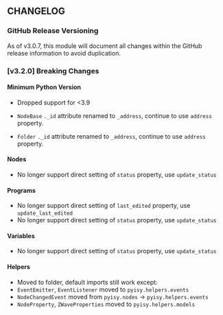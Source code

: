 ## CHANGELOG

### GitHub Release Versioning

As of v3.0.7, this module will document all changes within the GitHub release information to avoid duplication.

### [v3.2.0] Breaking Changes

#### Minimum Python Version

- Dropped support for <3.9

- `NodeBase` `._id` attribute renamed to `_address`, continue to use `address` property.
- `Folder` `._id` attribute renamed to `_address`, continue to use `address` property.

#### Nodes

- No longer support direct setting of `status` property, use `update_status`

#### Programs

- No longer support direct setting of `last_edited` property, use `update_last_edited`
- No longer support direct setting of `status` property, use `update_status`

#### Variables

- No longer support direct setting of `status` property, use `update_status`

#### Helpers

- Moved to folder, default imports still work except:
- `EventEmitter`, `EventListener` moved to `pyisy.helpers.events`
- `NodeChangedEvent` moved from `pyisy.nodes` -> `pyisy.helpers.events`
- `NodeProperty`, `ZWaveProperties` moved to `pyisy.helpers.models`
